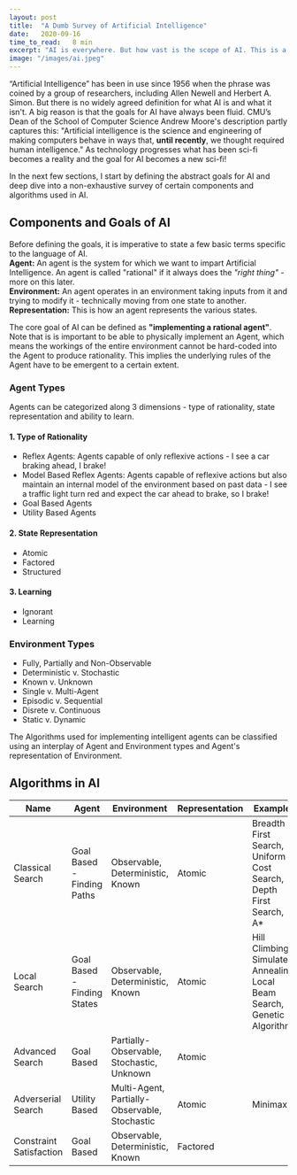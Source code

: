 ```yaml
---
layout: post
title:  "A Dumb Survey of Artificial Intelligence"
date:   2020-09-16
time_to_read:   8 min
excerpt: "AI is everywhere. But how vast is the scope of AI. This is a living document that I plan to maintain as I explore this question..."
image: "/images/ai.jpeg"
---
```


“Artificial Intelligence” has been in use since 1956 when the phrase was coined by a group of researchers, including Allen Newell and Herbert A. Simon.
But there is no widely agreed definition for what AI is and what it isn't. A big reason is that the goals for AI have always been fluid. CMU’s Dean of the School of Computer Science Andrew Moore's description partly captures this: "Artificial intelligence is the science and engineering of making computers behave in ways that, <b>until recently</b>, we thought required human intelligence." As technology progresses what has been sci-fi becomes a reality and the goal for AI becomes a new sci-fi!

In the next few sections, I start by defining the abstract goals for AI and deep dive into a non-exhaustive survey of certain components and algorithms used in AI.   

## Components and Goals of AI

Before defining the goals, it is imperative to state a few basic terms specific to the language of AI.
<br>
<b>Agent:</b> An agent is the system for which we want to impart Artificial Intelligence. An agent is called "rational" if it always does the <i>"right thing"</i> - more on this later.
<br>
<b>Environment:</b> An agent operates in an environment taking inputs from it and trying to modify it - technically moving from one state to another.
<br>
<b>Representation:</b> This is how an agent represents the various states.  

The core goal of AI can be defined as <b>"implementing a rational agent"</b>. Note that is is important to be able to physically implement an Agent, which means the workings of the entire environment cannot be hard-coded into the Agent to produce rationality. This implies the underlying rules of the Agent have to be emergent to a certain extent.

### Agent Types

Agents can be categorized along 3 dimensions - type of rationality, state representation and ability to learn.


<h4>1. Type of Rationality</h4>
<ul>
  <li>Reflex Agents: Agents capable of only reflexive actions - I see a car braking ahead, I brake!</li>
  <li>Model Based Reflex Agents: Agents capable of reflexive actions but also maintain an internal model of the environment based on past data - I see a traffic light turn red and expect the car ahead to brake, so I brake!</li>
  <li>Goal Based Agents</li>
  <li>Utility Based Agents</li>
</ul>


<h4>2. State Representation</h4>
<ul>
  <li>Atomic</li>
  <li>Factored</li>
  <li>Structured</li>
</ul>


<h4>3. Learning</h4>
<ul>
  <li>Ignorant</li>
  <li>Learning</li>
</ul>

<h3>Environment Types</h3>
<ul>
  <li>Fully, Partially and Non-Observable</li>
  <li>Deterministic v. Stochastic</li>
  <li>Known v. Unknown</li>
  <li>Single v. Multi-Agent</li>
  <li>Episodic v. Sequential</li>
  <li>Disrete v. Continuous</li>
  <li>Static v. Dynamic</li>
</ul>


The Algorithms used for implementing intelligent agents can be classified using an interplay of Agent and Environment types and Agent's representation of Environment.

<h2>Algorithms in AI</h2>

<div class="table-wrapper">
  <table>
    <thead>
      <tr>
        <th>Name</th>
        <th>Agent</th>
        <th>Environment</th>
        <th>Representation</th>
        <th>Examples</th>
      </tr>
    </thead>
    <tbody>
      <tr>
        <td>Classical Search</td>
        <td>Goal Based - Finding Paths</td>
        <td>Observable, Deterministic, Known</td>
        <td>Atomic</td>
        <td>Breadth First Search, Uniform Cost Search, Depth First Search, A*</td>
      </tr>
      <tr>
        <td>Local Search</td>
        <td>Goal Based - Finding States</td>
        <td>Observable, Deterministic, Known</td>
        <td>Atomic</td>
        <td>Hill Climbing, Simulated Annealing, Local Beam Search, Genetic Algorithms</td>
      </tr>
      <tr>
        <td>Advanced Search</td>
        <td>Goal Based</td>
        <td>Partially-Observable, Stochastic, Unknown</td>
        <td>Atomic</td>
        <td></td>
      </tr>
      <tr>
        <td>Adverserial Search</td>
        <td>Utility Based</td>
        <td>Multi-Agent, Partially-Observable, Stochastic</td>
        <td>Atomic</td>
        <td>Minimax</td>
      </tr>
      <tr>
        <td>Constraint Satisfaction</td>
        <td>Goal Based</td>
        <td>Observable, Deterministic, Known</td>
        <td>Factored</td>
        <td></td>
      </tr>
    </tbody>
    <!-- <tfoot>
      <tr>
        <td colspan="2"></td>
        <td>100.00</td>
      </tr>
    </tfoot> -->
  </table>
</div>
